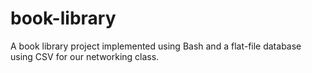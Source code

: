 # book-library
A book library project implemented using Bash and a flat-file database using CSV for our networking class.
